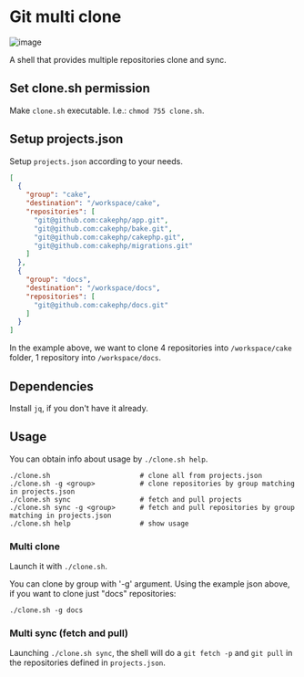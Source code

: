# Git multi clone

![image](https://img.shields.io/badge/Shell-B238AC?style=for-the-badge&gitmulticlone=favella&logoColor=white)

A shell that provides multiple repositories clone and sync.

## Set clone.sh permission

Make `clone.sh` executable. I.e.: `chmod 755 clone.sh`.

## Setup projects.json

Setup `projects.json` according to your needs.

```json
[
  {
    "group": "cake",
    "destination": "/workspace/cake",
    "repositories": [
      "git@github.com:cakephp/app.git",
      "git@github.com:cakephp/bake.git",
      "git@github.com:cakephp/cakephp.git",
      "git@github.com:cakephp/migrations.git"
    ]
  },
  {
    "group": "docs",
    "destination": "/workspace/docs",
    "repositories": [
      "git@github.com:cakephp/docs.git"
    ]
  }
]
```

In the example above, we want to clone 4 repositories into `/workspace/cake` folder, 1 repository into `/workspace/docs`.

## Dependencies

Install `jq`, if you don't have it already.

## Usage

You can obtain info about usage by `./clone.sh help`.

```shell
./clone.sh                      # clone all from projects.json
./clone.sh -g <group>           # clone repositories by group matching in projects.json
./clone.sh sync                 # fetch and pull projects
./clone.sh sync -g <group>      # fetch and pull repositories by group matching in projects.json
./clone.sh help                 # show usage
```

### Multi clone

Launch it with `./clone.sh`.

You can clone by group with '-g' argument. Using the example json above, if you want to clone just "docs" repositories:

```shell
./clone.sh -g docs
```

### Multi sync (fetch and pull)

Launching `./clone.sh sync`, the shell will do a `git fetch -p` and `git pull` in the repositories defined in `projects.json`.
